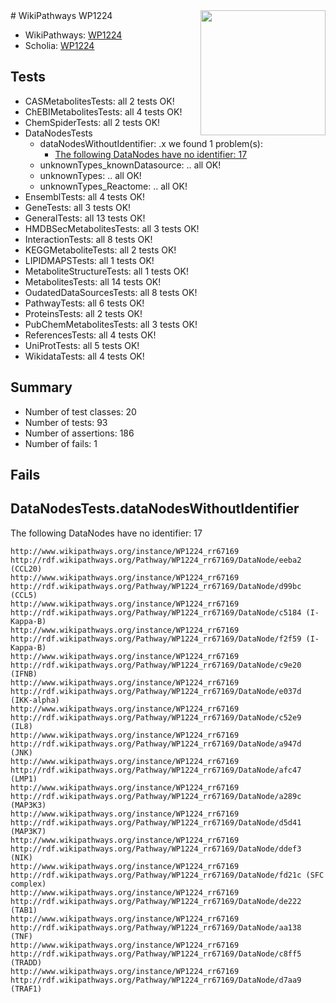 <img style="float: right; width: 200px" src="https://upload.wikimedia.org/wikipedia/commons/thumb/8/83/Wplogo_with_text_500.png/640px-Wplogo_with_text_500.png" />
# WikiPathways WP1224

* WikiPathways: [WP1224](https://wikipathways.org/pathways/WP1224)
* Scholia: [WP1224](https://scholia.toolforge.org/wikipathways/WP1224)
## Tests
* CASMetabolitesTests: all 2 tests OK!
* ChEBIMetabolitesTests: all 4 tests OK!
* ChemSpiderTests: all 2 tests OK!
* DataNodesTests
    * dataNodesWithoutIdentifier: .x we found 1 problem(s):
        * [The following DataNodes have no identifier: 17](#8792c497)
    * unknownTypes_knownDatasource: .. all OK!
    * unknownTypes: .. all OK!
    * unknownTypes_Reactome: .. all OK!
* EnsemblTests: all 4 tests OK!
* GeneTests: all 3 tests OK!
* GeneralTests: all 13 tests OK!
* HMDBSecMetabolitesTests: all 3 tests OK!
* InteractionTests: all 8 tests OK!
* KEGGMetaboliteTests: all 2 tests OK!
* LIPIDMAPSTests: all 1 tests OK!
* MetaboliteStructureTests: all 1 tests OK!
* MetabolitesTests: all 14 tests OK!
* OudatedDataSourcesTests: all 8 tests OK!
* PathwayTests: all 6 tests OK!
* ProteinsTests: all 2 tests OK!
* PubChemMetabolitesTests: all 3 tests OK!
* ReferencesTests: all 4 tests OK!
* UniProtTests: all 5 tests OK!
* WikidataTests: all 4 tests OK!


## Summary

* Number of test classes: 20
* Number of tests: 93
* Number of assertions: 186
* Number of fails: 1

## Fails

<a name="8792c497" />

## DataNodesTests.dataNodesWithoutIdentifier

The following DataNodes have no identifier: 17
```
http://www.wikipathways.org/instance/WP1224_rr67169 http://rdf.wikipathways.org/Pathway/WP1224_rr67169/DataNode/eeba2 (CCL20)
http://www.wikipathways.org/instance/WP1224_rr67169 http://rdf.wikipathways.org/Pathway/WP1224_rr67169/DataNode/d99bc (CCL5)
http://www.wikipathways.org/instance/WP1224_rr67169 http://rdf.wikipathways.org/Pathway/WP1224_rr67169/DataNode/c5184 (I-Kappa-B)
http://www.wikipathways.org/instance/WP1224_rr67169 http://rdf.wikipathways.org/Pathway/WP1224_rr67169/DataNode/f2f59 (I-Kappa-B)
http://www.wikipathways.org/instance/WP1224_rr67169 http://rdf.wikipathways.org/Pathway/WP1224_rr67169/DataNode/c9e20 (IFNB)
http://www.wikipathways.org/instance/WP1224_rr67169 http://rdf.wikipathways.org/Pathway/WP1224_rr67169/DataNode/e037d (IKK-alpha)
http://www.wikipathways.org/instance/WP1224_rr67169 http://rdf.wikipathways.org/Pathway/WP1224_rr67169/DataNode/c52e9 (IL8)
http://www.wikipathways.org/instance/WP1224_rr67169 http://rdf.wikipathways.org/Pathway/WP1224_rr67169/DataNode/a947d (JNK)
http://www.wikipathways.org/instance/WP1224_rr67169 http://rdf.wikipathways.org/Pathway/WP1224_rr67169/DataNode/afc47 (LMP1)
http://www.wikipathways.org/instance/WP1224_rr67169 http://rdf.wikipathways.org/Pathway/WP1224_rr67169/DataNode/a289c (MAP3K3)
http://www.wikipathways.org/instance/WP1224_rr67169 http://rdf.wikipathways.org/Pathway/WP1224_rr67169/DataNode/d5d41 (MAP3K7)
http://www.wikipathways.org/instance/WP1224_rr67169 http://rdf.wikipathways.org/Pathway/WP1224_rr67169/DataNode/ddef3 (NIK)
http://www.wikipathways.org/instance/WP1224_rr67169 http://rdf.wikipathways.org/Pathway/WP1224_rr67169/DataNode/fd21c (SFC complex)
http://www.wikipathways.org/instance/WP1224_rr67169 http://rdf.wikipathways.org/Pathway/WP1224_rr67169/DataNode/de222 (TAB1)
http://www.wikipathways.org/instance/WP1224_rr67169 http://rdf.wikipathways.org/Pathway/WP1224_rr67169/DataNode/aa138 (TNF)
http://www.wikipathways.org/instance/WP1224_rr67169 http://rdf.wikipathways.org/Pathway/WP1224_rr67169/DataNode/c8ff5 (TRADD)
http://www.wikipathways.org/instance/WP1224_rr67169 http://rdf.wikipathways.org/Pathway/WP1224_rr67169/DataNode/d7aa9 (TRAF1)
```

